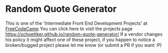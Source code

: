 # Random Quote Generator
This is one of the 'Intermediate Front End Development Projects' at [FreeCodeCamp](https://www.freecodecamp.com)
You can click here to visit the projects page <https://schoettker.github.io/random-quote-generator/>
If a vendor changes his policy it might affect one of these project, if you happen to notice a broken/bugged project please let me know (or submit a PR if you want :P)
